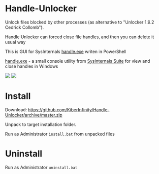 # Handle-Unlocker

Unlock files blocked by other processes (as alternative to "Unlocker 1.9.2 Cedrick Collomb").

Handle Unlocker can forced close file handles, and  then you can delete it usual way

This is GUI for SysInternals [handle.exe](https://docs.microsoft.com/ru-ru/sysinternals/downloads/handle) writen in PowerShell

[handle.exe](https://docs.microsoft.com/ru-ru/sysinternals/downloads/handle) - a small console utility from [SysInternals Suite](https://docs.microsoft.com/ru-ru/sysinternals/downloads/sysinternals-suite) for view and close handles in Windows

![](http://kisshot.ru/imgs/ZQCWDC.png)
![](http://kisshot.ru/imgs/ZQD910.png)


# Install

Download:
https://github.com/KiberInfinity/Handle-Unlocker/archive/master.zip

Unpack to target installation folder.

Run as Administrator `install.bat` from unpacked files

# Uninstall

Run as Administrator `uninstall.bat`


